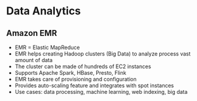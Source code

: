 # Data Analytics

## Amazon EMR

- EMR = Elastic MapReduce
- EMR helps creating Hadoop clusters (Big Data) to analyze process vast amount of data
- The cluster can be made of hundreds of EC2 instances
- Supports Apache Spark, HBase, Presto, Flink
- EMR takes care of provisioning and configuration
- Provides auto-scaling feature and integrates with spot instances
- Use cases: data processing, machine learning, web indexing, big data
